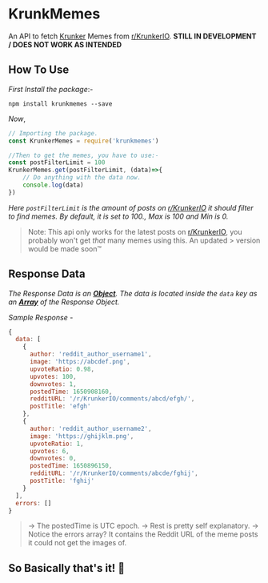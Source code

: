 ﻿# KrunkMemes

An API to fetch [Krunker](https://krunker.io/) Memes from [r/KrunkerIO](https://www.reddit.com/r/KrunkerIO).
**STILL IN DEVELOPMENT / DOES NOT WORK AS INTENDED** 

## How To Use
*First Install the package*:-
```batch
npm install krunkmemes --save
```
_Now_,
```js
// Importing the package.
const KrunkerMemes = require('krunkmemes')

//Then to get the memes, you have to use:-
const postFilterLimit = 100
KrunkerMemes.get(postFilterLimit, (data)=>{
    // Do anything with the data now.
    console.log(data)
})
```
_Here `postFilterLimit` is the amount of posts on [r/KrunkerIO](https://www.reddit.com/r/KrunkerIO) it should filter to find memes. By default, it is set to 100., Max is 100 and Min is 0._

> Note: This api only works for the latest posts on [r/KrunkerIO](https://www.reddit.com/r/KrunkerIO), you probably won't get _that_ many memes using this. An updated > version would be made soon:tm:

## Response Data
*The Response Data is an [**Object**](https://developer.mozilla.org/en-US/docs/Web/JavaScript/Reference/Global_Objects/Object). The data is located inside the `data` key as an [**Array**](https://developer.mozilla.org/en-US/docs/Web/JavaScript/Reference/Global_Objects/Array) of the Response Object.*

_Sample Response -_
```js
{
  data: [
    {
      author: 'reddit_author_username1',
      image: 'https://abcdef.png',
      upvoteRatio: 0.98,
      upvotes: 100,
      downvotes: 1,
      postedTime: 1650908160,
      redditURL: '/r/KrunkerIO/comments/abcd/efgh/',
      postTitle: 'efgh'
    },
    {
      author: 'reddit_author_username2',
      image: 'https://ghijklm.png',
      upvoteRatio: 1,
      upvotes: 6,
      downvotes: 0,
      postedTime: 1650896150,
      redditURL: '/r/KrunkerIO/comments/abcde/fghij',
      postTitle: 'fghij'
    }
  ],
  errors: []
}
```
> -> The postedTime is UTC epoch.
> -> Rest is pretty self explanatory.
> -> Notice the errors array? It contains the Reddit URL of the meme posts it could not get the images of.


## So Basically that's it! 💖


